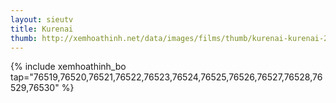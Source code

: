 ```yaml
---
layout: sieutv
title: Kurenai
thumb: http://xemhoathinh.net/data/images/films/thumb/kurenai-kurenai-2012.jpg
---
```

{% include xemhoathinh_bo tap="76519,76520,76521,76522,76523,76524,76525,76526,76527,76528,76529,76530" %} 
